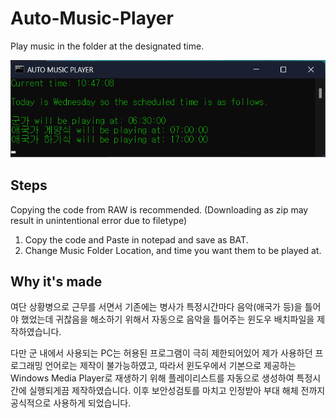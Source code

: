 # Auto-Music-Player
Play music in the folder at the designated time.

![](screenshot.png)
## Steps
Copying the code from RAW is recommended. (Downloading as zip may result in unintentional error due to filetype)
1. Copy the code and Paste in notepad and save as BAT.
2. Change Music Folder Location, and time you want them to be played at.
## Why it's made
여단 상황병으로 근무를 서면서 기존에는 병사가 특정시간마다 음악(애국가 등)을 틀어야 했었는데 귀찮음을 해소하기 위해서 자동으로 음악을 틀어주는 윈도우 배치파일을 제작하였습니다.

다만 군 내에서 사용되는 PC는 허용된 프로그램이 극히 제한되어있어 제가 사용하던 프로그래밍 언어로는 제작이 불가능하였고, 따라서 윈도우에서 기본으로 제공하는 Windows Media Player로 재생하기 위해 플레이리스트를 자동으로 생성하여 특정시간에 실행되게끔 제작하였습니다. 이후 보안성검토를 마치고 인정받아 부대 해체 전까지 공식적으로 사용하게 되었습니다.
